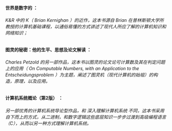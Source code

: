#### 世界是数字的 ：

###### K&R 中的 K（ Brian Kernighan ）的近作，这本书源自 Brian 在普林斯顿大学所教授的计算机基础课程，以通俗易懂的方式讲述了现代人所应了解的计算机知识和网络知识；

#### 图灵的秘密：他的生平、思想及论文解读 ：

###### Charles Petzold 的另一部作品，这本书以图灵的论文论可计算数及其在判定问题上的应用（ On Computable Numbers, with an Application to the Entscheidungsproblem ）为主题，阐述了图灵机（现代计算机的始祖）的构造，原理，以及应用。

#### 计算机系统概论（第2版） ：

###### 另一部优秀的计算机系统导论型作品，和 深入理解计算机系统 不同，这本书采用自下而上的方式，从二进制，和数字逻辑这些底层知识一步步过渡到高级编程语言（C），从而以另一种方式理解计算机系统。

  


